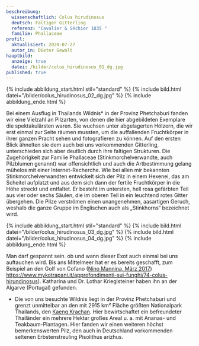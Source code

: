 ```yaml
---
beschreibung:
  wissenschaftlich: Colus hirudinosus
  deutsch: Faltiger Gitterling
  referenz: "Cavalier & Séchier 1835 "
  familie: Phallaceae
profil:
  aktualisiert: 2020-07-27
  autor_in: Dieter Gewalt
hauptbild:
  anzeige: true
  datei: /bilder/colus_hirudinosus_01_dg.jpg
published: true
---
```

{% include abbildung_start.html stil="standard" %}
{% include bild.html datei="/bilder/colus_hirudinosus_02_dg.jpg" %}
{% include abbildung_ende.html %}

Bei einem Ausflug in Thailands Wildnis* in der Provinz Phetchaburi fanden wir eine Vielzahl an Pilzarten, von denen die hier abgebildeten Exemplare die spektakulärsten waren. Sie wuchsen unter abgelagerten Hölzern, die wir erst einmal zur Seite räumen mussten, um die auffallenden Fruchtkörper in ihrer ganzen Pracht sehen und fotografieren zu können. Auf den ersten Blick ähnelten sie dem auch bei uns vorkommenden Gitterling, unterschieden sich aber deutlich durch ihre faltigen Strukturen. Die Zugehörigkeit zur Familie Phallaceae (Stinkmorchelverwandte, auch Pilzblumen genannt) war offensichtlich und auch die Artbestimmung gelang mühelos mit einer Internet-Recherche. Wie bei allen mir bekannten Stinkmorchelverwandten entwickelt sich der Pilz in einem Hexenei, das am Scheitel aufplatzt und aus dem sich dann der fertile Fruchtkörper in die Höhe streckt und entfaltet. Er besteht im untersten, hell rosa gefärbten Teil aus vier oder sechs Säulen, die im oberen Teil in ein leuchtend rotes Gitter übergehen. Die Pilze verströmen einen unangenehmen, aasartigen Geruch, weshalb die ganze Gruppe im Englischen auch als „Stinkhorns“ bezeichnet wird.

{% include abbildung_start.html stil="standard" %}
{% include bild.html datei="/bilder/colus_hirudinosus_03_dg.jpg" %}
{% include bild.html datei="/bilder/colus_hirudinosus_04_dg.jpg" %}
{% include abbildung_ende.html %}

Man darf gespannt sein. ob und wann dieser Exot auch einmal bei uns auftauchen wird. Bis ans Mittelmeer hat er es bereits geschafft, zum Beispiel an den Golf von Cofano ([Nino Mannina, März 2017](<https://www.mykotrapani.it/approfondimenti-sui-funghi/74-colus-hirundinosus)>)) https://www.mykotrapani.it/approfondimenti-sui-funghi/74-colus-hirundinosus). Katharina und Dr. Lothar Krieglsteiner haben ihn an der Algarve (Portugal) gefunden.

* Die von uns besuchte Wildnis liegt in der Provinz Phetchaburi und grenzt unmittelbar an den mit 2915 km² Fläche größten Nationalpark Thailands, den [Kaeng Krachan](https://www.thailand-spezialisten.com/beliebte-urlaubsziele/thailands-nationalparks/kaeng-krachan/). Hier bewirtschaftet ein befreundeter Thailänder ein mehrere Hektar großes Areal u. a. mit Ananas- und Teakbaum-Plantagen. Hier fanden wir einen weiteren höchst bemerkenswerten Pilz, den auch in Deutschland vorkommenden seltenen Erbstenstreuling Pisolithus arizhus.